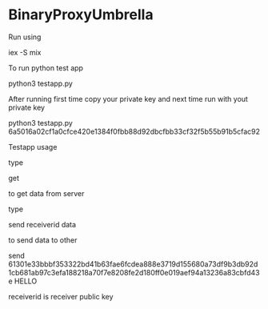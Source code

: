 # BinaryProxyUmbrella

Run using 

iex -S mix

To run python test app

python3 testapp.py

After running first time copy your private key and next time run with yout private key

python3 testapp.py 6a5016a02cf1a0cfce420e1384f0fbb88d92dbcfbb33cf32f5b55b91b5cfac92

Testapp usage

type

get

to get data from server

type

send receiverid data

to send data to other

send 61301e33bbbf353322bd41b63fae6fcdea888e3719d155680a73df9b3db92d1cb681ab97c3efa188218a70f7e8208fe2d180ff0e019aef94a13236a83cbfd43e HELLO

receiverid is receiver public key

